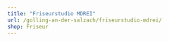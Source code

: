 ```yaml
---
title: "Friseurstudio MDREI"
url: /golling-an-der-salzach/friseurstudio-mdrei/
shop: Friseur
---
```

